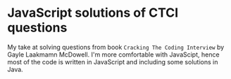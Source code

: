 # JavaScript solutions of CTCI questions

My take at solving questions from book `Cracking The Coding Interview` by Gayle Laakmamn McDowell.
I'm more comfortable with JavaScipt, hence most of the code is written in JavaScript and including some solutions in Java.
